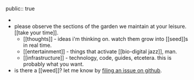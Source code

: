 public:: true

-
- please observe the sections of the garden we maintain at your leisure. [[take your time]].
	- [[thoughts]] - ideas i'm thinking on. watch them grow into [[seed]]s in real time.
	- [[entertainment]] - things that activate [[bio-digital jazz]], man.
	- [[infrastructure]] - technology, code, guides, etcetera. this is probably what you want.
- is there a [[weed]]? let me know by [filing an issue on github](https://github.com/TacoWolf/garden/issues).